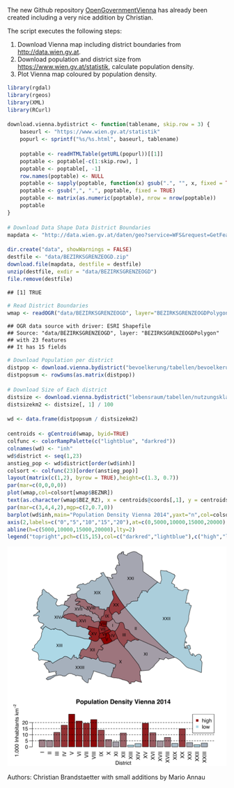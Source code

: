 The new Github repository [OpenGovernmentVienna](https://github.com/ViennaR/OpenGovernmentVienna) has already been created including a very nice addition by Christian.

The script executes the following steps:

1. Download Vienna map including district boundaries from http://data.wien.gv.at.
2. Download population and district size from https://www.wien.gv.at/statistik, calculate population density.
3. Plot Vienna map coloured by population density.


```r
library(rgdal) 
library(rgeos) 
library(XML)
library(RCurl)

download.vienna.bydistrict <- function(tablename, skip.row = 3) {
	baseurl <- "https://www.wien.gv.at/statistik"
	popurl <- sprintf("%s/%s.html", baseurl, tablename)

	poptable <- readHTMLTable(getURL(popurl))[[1]]
	poptable <- poptable[-c(1:skip.row), ]
	poptable <- poptable[, -1]
	row.names(poptable) <- NULL
	poptable <- sapply(poptable, function(x) gsub(".", "", x, fixed = TRUE))
	poptable <- gsub(",", ".", poptable, fixed = TRUE)
	poptable <- matrix(as.numeric(poptable), nrow = nrow(poptable))
	poptable
}

# Download Data Shape Data District Boundaries
mapdata <- "http://data.wien.gv.at/daten/geo?service=WFS&request=GetFeature&version=1.1.0&typeName=ogdwien:BEZIRKSGRENZEOGD&srsName=EPSG:4326&outputFormat=shape-zip"

dir.create("data", showWarnings = FALSE)
destfile <- "data/BEZIRKSGRENZEOGD.zip"
download.file(mapdata, destfile = destfile)
unzip(destfile, exdir = "data/BEZIRKSGRENZEOGD")
file.remove(destfile)
```

```
## [1] TRUE
```

```r
# Read District Boundaries
wmap <- readOGR("data/BEZIRKSGRENZEOGD", layer="BEZIRKSGRENZEOGDPolygon") 
```

```
## OGR data source with driver: ESRI Shapefile 
## Source: "data/BEZIRKSGRENZEOGD", layer: "BEZIRKSGRENZEOGDPolygon"
## with 23 features
## It has 15 fields
```

```r
# Download Population per district
distpop <- download.vienna.bydistrict("bevoelkerung/tabellen/bevoelkerung-alter-geschl-bez")
distpopsum <- rowSums(as.matrix(distpop))

# Download Size of Each district
distsize <- download.vienna.bydistrict("lebensraum/tabellen/nutzungsklassen-bez", skip.row = 2)
distsizekm2 <- distsize[, 1] / 100

wd <- data.frame(distpopsum / distsizekm2)

centroids <- gCentroid(wmap, byid=TRUE) 
colfunc <- colorRampPalette(c("lightblue", "darkred")) 
colnames(wd) <- "inh" 
wd$district <- seq(1,23) 
anstieg_pop <- wd$district[order(wd$inh)] 
colsort <- colfunc(23)[order(anstieg_pop)] 
layout(matrix(c(1,2), byrow = TRUE),height=c(1.3, 0.7)) 
par(mar=c(0,0,0,0)) 
plot(wmap,col=colsort[wmap$BEZNR]) 
text(as.character(wmap$BEZ_RZ), x = centroids@coords[,1], y = centroids@coords[,2],cex=0.8) 
par(mar=c(3,4,4,2),mgp=c(2,0.7,0)) 
barplot(wd$inh,main="Population Density Vienna 2014",yaxt="n",col=colsort,xlab="District",beside=T, ylab=expression(paste("1.000 Inhabitants km"^-2)),names.arg=as.roman(wd$district),las=2) 
axis(2,labels=c("0","5","10","15","20"),at=c(0,5000,10000,15000,20000),las=1) 
abline(h=c(5000,10000,15000,20000),lty=2) 
legend("topright",pch=c(15,15),col=c("darkred","lightblue"),c("high","low"),bg="white") 
```

![plot of chunk popdensity](figure/popdensity-1.svg) 

Authors: Christian Brandstaetter with small additions by Mario Annau
